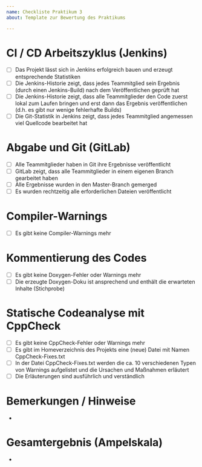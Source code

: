 ```yaml
---
name: Checkliste Praktikum 3
about: Template zur Bewertung des Praktikums

---
```


# CI / CD Arbeitszyklus (Jenkins)
- [ ] Das Projekt lässt sich in Jenkins erfolgreich bauen und erzeugt entsprechende Statistiken
- [ ] Die Jenkins-Historie zeigt, dass jedes Teammitglied sein Ergebnis (durch einen Jenkins-Build) nach dem Veröffentlichen geprüft hat
- [ ] Die Jenkins-Historie zeigt, dass alle Teammitglieder  den Code zuerst lokal zum Laufen bringen und erst dann das Ergebnis veröffentlichen (d.h. es gibt nur wenige fehlerhafte Builds)
- [ ] Die Git-Statistik in Jenkins zeigt, dass jedes Teammitglied angemessen viel Quellcode bearbeitet hat

# Abgabe und Git (GitLab)
- [ ] Alle Teammitglieder haben in Git ihre Ergebnisse veröffentlicht
- [ ] GitLab zeigt, dass alle Teammitglieder in einem eigenen Branch gearbeitet haben
- [ ] Alle Ergebnisse wurden in den Master-Branch gemerged
- [ ] Es wurden rechtzeitig alle erforderlichen Dateien veröffentlicht

# Compiler-Warnings
- [ ] Es gibt keine Compiler-Warnings mehr

# Kommentierung des Codes
- [ ] Es gibt keine Doxygen-Fehler oder Warnings mehr
- [ ] Die erzeugte Doxygen-Doku ist ansprechend und enthält die erwarteten Inhalte (Stichprobe)

# Statische Codeanalyse mit CppCheck
- [ ] Es gibt keine CppCheck-Fehler oder Warnings mehr
- [ ] Es gibt im Homeverzeichnis des Projekts eine (neue) Datei mit Namen CppCheck-Fixes.txt
- [ ] In der Datei CppCheck-Fixes.txt werden die ca. 10 verschiedenen Typen von Warnings aufgelistet und die Ursachen und Maßnahmen erläutert
- [ ] Die Erläuterungen sind ausführlich und verständlich

# Bemerkungen / Hinweise
- 

# Gesamtergebnis (Ampelskala)
- 